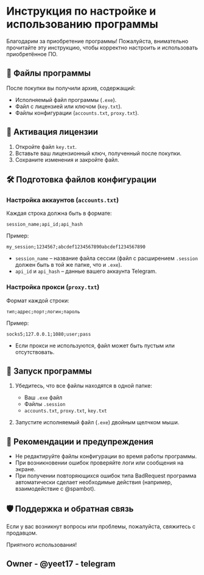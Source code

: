 
# Инструкция по настройке и использованию программы

Благодарим за приобретение программы! Пожалуйста, внимательно прочитайте эту инструкцию, чтобы корректно настроить и использовать приобретённое ПО.

## 📂 Файлы программы
После покупки вы получили архив, содержащий:
- Исполняемый файл программы (`.exe`).
- Файл с лицензией или ключом (`key.txt`).
- Файлы конфигурации (`accounts.txt`, `proxy.txt`).

## 🔑 Активация лицензии
1. Откройте файл `key.txt`.
2. Вставьте ваш лицензионный ключ, полученный после покупки.
3. Сохраните изменения и закройте файл.

## 🛠️ Подготовка файлов конфигурации
### Настройка аккаунтов (`accounts.txt`)
Каждая строка должна быть в формате:
```
session_name;api_id;api_hash
```
Пример:
```
my_session;1234567;abcdef1234567890abcdef1234567890
```

- `session_name` – название файла сессии (файл с расширением `.session` должен быть в той же папке, что и `.exe`).
- `api_id` и `api_hash` – данные вашего аккаунта Telegram.

### Настройка прокси (`proxy.txt`)
Формат каждой строки:
```
тип;адрес;порт;логин;пароль
```
Пример:
```
socks5;127.0.0.1;1080;user;pass
```
- Если прокси не используются, файл может быть пустым или отсутствовать.

## 🚀 Запуск программы
1. Убедитесь, что все файлы находятся в одной папке:
   - Ваш `.exe` файл
   - Файлы `.session`
   - `accounts.txt`, `proxy.txt`, `key.txt`

2. Запустите исполняемый файл (`.exe`) двойным щелчком мыши.

## 📌 Рекомендации и предупреждения
- Не редактируйте файлы конфигурации во время работы программы.
- При возникновении ошибок проверяйте логи или сообщения на экране.
- При получении повторяющихся ошибок типа BadRequest программа автоматически сделает необходимые действия (например, взаимодействие с @spambot).

## 🛡️ Поддержка и обратная связь
Если у вас возникнут вопросы или проблемы, пожалуйста, свяжитесь с продавцом.

Приятного использования!

## Owner - @yeet17 - telegram
